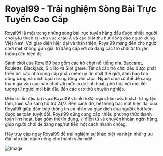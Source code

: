# Royal99 - Trải nghiệm Sòng Bài Trực Tuyến Cao Cấp

Royal99 là một trong những sòng bài trực tuyến hàng đầu được nhiều người chơi yêu thích tại khu vực châu Á và đặc biệt thu hút đông đảo người dùng Việt Nam. Với giao diện hiện đại và thân thiện, Royal99 mang đến cho người chơi một không gian giải trí đẳng cấp với đa dạng các trò chơi từ truyền thống đến hiện đại.

Sảnh chơi của Royal99 bao gồm các trò chơi nổi tiếng như Baccarat, Roulette, Blackjack, Sic Bo và Slot game. Tất cả các trò chơi đều được phát triển bởi các nhà cung cấp phần mềm uy tín nhất thế giới, đảm bảo tính công bằng và minh bạch trong từng ván chơi. Người chơi có thể dễ dàng tham gia vào các bàn chơi với mức cược linh hoạt, phù hợp với mọi đối tượng từ người mới bắt đầu đến các cao thủ chuyên nghiệp.

Điểm nhấn đặc biệt của Royal99 chính là đội ngũ chăm sóc khách hàng tận tâm, luôn sẵn sàng hỗ trợ 24/7. Bên cạnh đó, hệ thống bảo mật hiện đại của Royal99 giúp đảm bảo thông tin cá nhân và giao dịch của người chơi luôn được an toàn tuyệt đối. Royal99 cũng cung cấp nhiều phương thức thanh toán linh hoạt, bao gồm thẻ tín dụng, ví điện tử và chuyển khoản ngân hàng, giúp người chơi dễ dàng nạp/rút tiền một cách nhanh chóng.

Hãy truy cập ngay Royal99 để trải nghiệm sự khác biệt và nhận những ưu đãi hấp dẫn dành riêng cho thành viên mới!  

![Image](https://github.com/user-attachments/assets/bd51ea9f-0666-407b-a7a7-98ead6de688c)